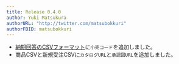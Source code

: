 ```yaml
---
title: Release 0.4.0
author: Yuki Matsukura
authorURL: "http://twitter.com/matsubokkuri"
authorFBID: matsubokkuri
---
```


- [納期回答のCSVフォーマット](/docs/csv)に`小売コード`を追加しました。
- 商品CSVと新規受注CSVに`カタログURL`と`承認図URL`を追加しました。

